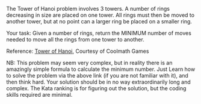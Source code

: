 The Tower of Hanoi problem involves 3 towers.  A number of rings decreasing in size are placed on one tower.  All rings must then be moved to another tower, but at no point can a larger ring be placed on a smaller ring.

Your task:  Given a number of rings, return the MINIMUM number of moves needed to move all the rings from one tower to another.

Reference: <a href="http://www.coolmath-games.com/0-tower-of-hanoi">Tower of Hanoi</a>, Courtesy of Coolmath Games

NB:  This problem may seem very complex, but in reality there is an amazingly simple formula to calculate the minimum number.  Just Learn how to solve the problem via the above link (if you are not familiar with it), and then think hard.  Your solution should be in no way extraordinarily long and complex.  The Kata ranking is for figuring out the solution, but the coding skills required are minimal.